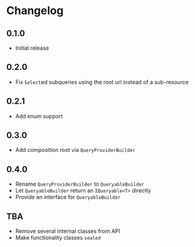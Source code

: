 # Changelog

## 0.1.0
- Initial release

## 0.2.0
- Fix `Select`ed subqueries using the root url instead of a sub-resource

## 0.2.1
- Add enum support

## 0.3.0
- Add composition root via `QueryProviderBuilder`

## 0.4.0
- Rename `QueryProviderBuilder` to `QueryableBuilder`
- Let `QueryableBuilder` return an `IQueryable<T>` directly
- Provide an interface for `QueryableBuilder`

## TBA
- Remove several internal classes from API
- Make functionality classes `sealed`
